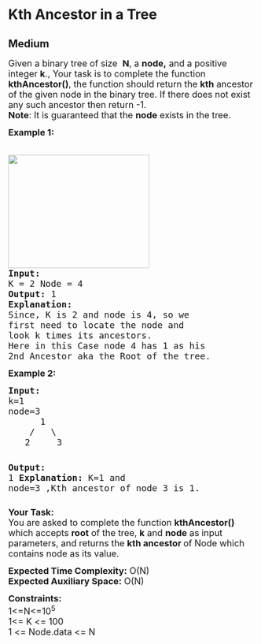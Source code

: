 # Kth Ancestor in a Tree
## Medium
<div class="problems_problem_content__Xm_eO" style="user-select: auto;"><p style="user-select: auto;"><span style="font-size: 18px; user-select: auto;">Given a binary tree of size&nbsp; <strong style="user-select: auto;">N</strong>,&nbsp;a <strong style="user-select: auto;">node,</strong> and a positive integer <strong style="user-select: auto;">k</strong>., Your task is to complete the function <strong style="user-select: auto;">kthAncestor()</strong>, the function should return the <strong style="user-select: auto;">kth</strong> ancestor of the given node in the binary tree. If there does not exist any such ancestor then return&nbsp;-1.<br style="user-select: auto;"><strong style="user-select: auto;">Note</strong>: It is guaranteed that the <strong style="user-select: auto;">node</strong> exists in the tree.</span></p>
<p style="user-select: auto;"><span style="font-size: 18px; user-select: auto;"><strong style="user-select: auto;">Example 1:</strong></span></p>
<pre style="user-select: auto;"><span style="font-size: 18px; user-select: auto;">
<img style="height: 230px; width: 287px; user-select: auto;" src="https://contribute.geeksforgeeks.org/wp-content/uploads/reverse.jpg" alt="">
<strong style="user-select: auto;">Input:</strong>
K = 2 Node = 4
<strong style="user-select: auto;">Output:</strong> 1
<strong style="user-select: auto;">Explanation:</strong>
Since, K is 2 and node is 4, so we
first need to locate the node and
look k times its ancestors.
Here in this Case node 4 has 1 as his
2nd Ancestor aka the Root of the tree.</span></pre>
<p style="user-select: auto;"><strong style="user-select: auto;"><span style="font-size: 18px; user-select: auto;">Example 2:</span></strong></p>
<pre style="user-select: auto;"><span style="font-size: 18px; user-select: auto;"><strong style="user-select: auto;">Input:</strong>
k=1 </span>
<span style="font-size: 18px; user-select: auto;">node=3
      1
    /   \</span>
    <span style="font-size: 18px; user-select: auto;">2     3</span>

<span style="font-size: 18px; user-select: auto;"><strong style="user-select: auto;">Output:</strong>
1
<strong style="user-select: auto;">Explanation:
</strong>K=1 and node=3 ,Kth ancestor of node 3 is 1.</span></pre>
<p style="user-select: auto;"><span style="font-size: 18px; user-select: auto;"><strong style="user-select: auto;">Your Task:</strong><br style="user-select: auto;">You are asked to complete the function <strong style="user-select: auto;">kthAncestor()</strong> which accepts <strong style="user-select: auto;">root</strong> of the tree, <strong style="user-select: auto;">k</strong> and <strong style="user-select: auto;">node</strong> as input parameters, and returns the <strong style="user-select: auto;">kth ancestor </strong>of Node which contains node as its value.</span></p>
<p style="user-select: auto;"><span style="font-size: 18px; user-select: auto;"><strong style="user-select: auto;">Expected Time Complexity:</strong>&nbsp;O(N)<br style="user-select: auto;"><strong style="user-select: auto;">Expected Auxiliary Space:</strong>&nbsp;O(N)</span></p>
<p style="user-select: auto;"><span style="font-size: 18px; user-select: auto;"><strong style="user-select: auto;">Constraints:</strong><br style="user-select: auto;">1&lt;=N&lt;=10<sup style="user-select: auto;">5</sup><sup style="user-select: auto;"><br style="user-select: auto;"></sup></span><span style="font-size: 18px; user-select: auto;">1&lt;= K &lt;= 100<br style="user-select: auto;">1 &lt;= Node.data &lt;= N</span></p></div>